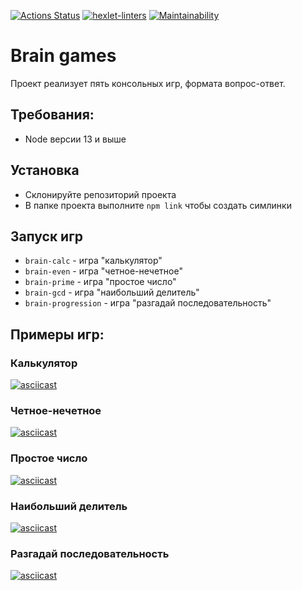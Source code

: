 [![Actions Status](https://github.com/Soulfull/frontend-project-lvl1/workflows/hexlet-check/badge.svg)](https://github.com/Soulfull/frontend-project-lvl1/actions)
[![hexlet-linters](https://github.com/Soulfull/frontend-project-lvl1/actions/workflows/hexlet-linters.yml/badge.svg)](https://github.com/Soulfull/frontend-project-lvl1/actions/workflows/hexlet-linters.yml)
[![Maintainability](https://api.codeclimate.com/v1/badges/a99a88d28ad37a79dbf6/maintainability)](https://codeclimate.com/github/codeclimate/codeclimate/maintainability)

# Brain games

Проект реализует пять консольных игр, формата вопрос-ответ.

## Требования:
- Node версии 13 и выше

## Установка
- Склонируйте репозиторий проекта
- В папке проекта выполните `npm link` чтобы создать симлинки

## Запуск игр
- `brain-calc` - игра "калькулятор"
- `brain-even` - игра "четное-нечетное"
- `brain-prime` - игра "простоe число"
- `brain-gcd` - игра "наибольший делитель"
- `brain-progression` - игра "разгадай последовательность"


## Примеры игр:

### Калькулятор
[![asciicast](https://asciinema.org/a/lHB9WGvFiYXE9kctFeA9G3NYJ.svg)](https://asciinema.org/a/lHB9WGvFiYXE9kctFeA9G3NYJ)

### Четное-нечетное
[![asciicast](https://asciinema.org/a/KHe13cMXMgbSyFCpUQhT5noQ8.svg)](https://asciinema.org/a/KHe13cMXMgbSyFCpUQhT5noQ8)

### Простоe число
[![asciicast](https://asciinema.org/a/UlMY2XXovVphI6SKSOpcurShp.svg)](https://asciinema.org/a/UlMY2XXovVphI6SKSOpcurShp)

### Наибольший делитель
[![asciicast](https://asciinema.org/a/wCDn5kcmfPAWQtr8tMCgDguAy.svg)](https://asciinema.org/a/wCDn5kcmfPAWQtr8tMCgDguAy)

### Разгадай последовательность
[![asciicast](https://asciinema.org/a/q3Jp1oC1iiNcMNwT8IGWtwu9U.svg)](https://asciinema.org/a/q3Jp1oC1iiNcMNwT8IGWtwu9U)
